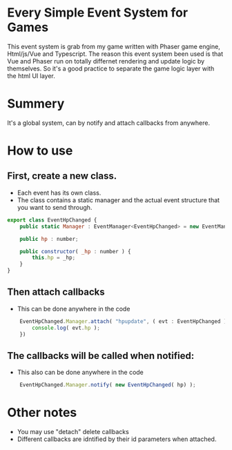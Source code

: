 # Every Simple Event System for Games
This event system is grab from my game written with Phaser game engine, Html/js/Vue and Typescript.
The reason this event system been used is that Vue and Phaser run on totally differnet rendering and update logic by themselves. So it's a good practice to separate the game logic layer with the html UI layer.

# Summery
It's a global system, can by notify and attach callbacks from anywhere.

# How to use
## First, create a new class. 
* Each event has its own class.
* The class contains a static manager and the actual event structure that you want to send through.
```javascript
export class EventHpChanged {
    public static Manager : EventManager<EventHpChanged> = new EventManager<EventHpChanged>();

    public hp : number;

    public constructor( _hp : number ) { 
        this.hp = _hp;
    }
} 
```

## Then attach callbacks
* This can be done anywhere in the code
```javascript
	EventHpChanged.Manager.attach( "hpupdate", ( evt : EventHpChanged ) => {
		console.log( evt.hp );
	})
```

## The callbacks will be called when notified:
* This also can be done anywhere in the code
```javascript
	EventHpChanged.Manager.notify( new EventHpChanged( hp) );
```


# Other notes
* You may use "detach" delete callbacks
* Different callbacks are idntified by their id parameters when attached.
